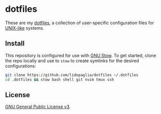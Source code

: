 # dotfiles

These are my [dotfiles][1], a collection of user-specific configuration
files for [UNIX-like][2] systems.

## Install

This repository is configured for use with [GNU Stow][3]. To get started, clone
the repo locally and use to `stow` to create symlinks for the desired
configurations:

```bash
git clone https://github.com/lidopaglia/dotfiles ~/.dotfiles
cd .dotfiles && stow bash shell git nvim tmux ssh
```

## License

[GNU General Public License v3][4].

[1]: http://dotfiles.github.io/
[2]: https://www.computerhope.com/jargon/u/unix-like.htm
[3]: https://www.gnu.org/software/stow/
[4]: https://www.gnu.org/licenses/gpl-3.0.html
